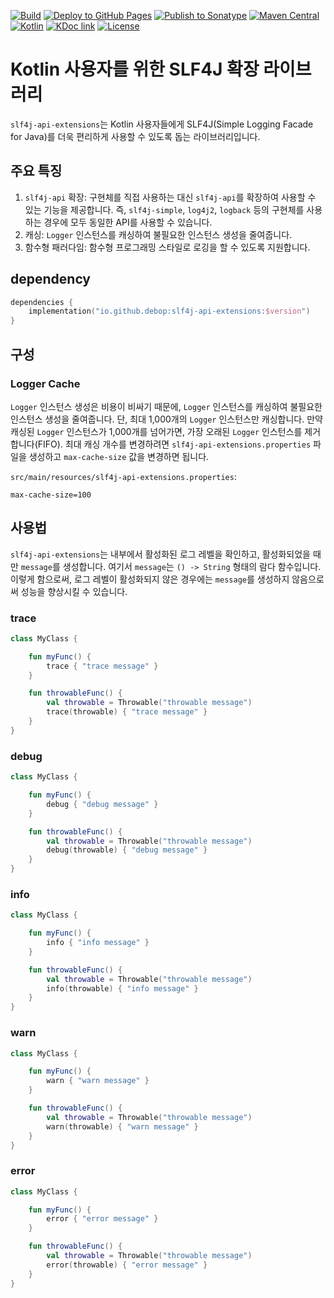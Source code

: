 [![Build](https://github.com/HarryJhin/slf4j-api-extensions/actions/workflows/build.yml/badge.svg)](https://github.com/HarryJhin/slf4j-api-extensions/actions/workflows/build.yml)
[![Deploy to GitHub Pages](https://github.com/HarryJhin/slf4j-api-extensions/actions/workflows/static.yml/badge.svg)](https://github.com/HarryJhin/slf4j-api-extensions/actions/workflows/static.yml)
[![Publish to Sonatype](https://github.com/HarryJhin/slf4j-api-extensions/actions/workflows/publish.yml/badge.svg)](https://github.com/HarryJhin/slf4j-api-extensions/actions/workflows/publish.yml)
[![Maven Central](https://img.shields.io/maven-central/v/io.github.harryjhin/slf4j-api-extensions.svg?label=Maven%20Central)](https://central.sonatype.com/artifact/io.github.harryjhin/slf4j-api-extensions)
[![Kotlin](https://img.shields.io/badge/kotlin-2.0.10-blue.svg?logo=kotlin)](http://kotlinlang.org)
[![KDoc link](https://img.shields.io/badge/API_reference-KDoc-blue)](https://harryjhin.github.io/slf4j-api-extensions/)
[![License](https://img.shields.io/github/license/HarryJhin/slf4j-api-extensions)](https://opensource.org/licenses/MIT)

# Kotlin 사용자를 위한 SLF4J 확장 라이브러리

`slf4j-api-extensions`는 Kotlin 사용자들에게 SLF4J(Simple Logging Facade for Java)를 더욱 편리하게 사용할 수 있도록 돕는 라이브러리입니다.

## 주요 특징

1. `slf4j-api` 확장: 구현체를 직접 사용하는 대신 `slf4j-api`를 확장하여 사용할 수 있는 기능을 제공합니다.
   즉, `slf4j-simple`, `log4j2`, `logback` 등의 구현체를 사용하는 경우에 모두 동일한 API를 사용할 수 있습니다.
2. 캐싱: `Logger` 인스턴스를 캐싱하여 불필요한 인스턴스 생성을 줄여줍니다.
3. 함수형 패러다임: 함수형 프로그래밍 스타일로 로깅을 할 수 있도록 지원합니다.

## dependency

```kotlin
dependencies {
    implementation("io.github.debop:slf4j-api-extensions:$version")
}
```

## 구성

### Logger Cache

`Logger` 인스턴스 생성은 비용이 비싸기 때문에, `Logger` 인스턴스를 캐싱하여 불필요한 인스턴스 생성을 줄여줍니다.
단, 최대 1,000개의 `Logger` 인스턴스만 캐싱합니다.
만약 캐싱된 `Logger` 인스턴스가 1,000개를 넘어가면, 가장 오래된 `Logger` 인스턴스를 제거합니다(FIFO).
최대 캐싱 개수를 변경하려면 `slf4j-api-extensions.properties` 파일을 생성하고 `max-cache-size` 값을 변경하면 됩니다.

`src/main/resources/slf4j-api-extensions.properties`:

```properties
max-cache-size=100
```

## 사용법

`slf4j-api-extensions`는 내부에서 활성화된 로그 레벨을 확인하고, 활성화되었을 때만 `message`를 생성합니다.
여기서 `message`는 `() -> String` 형태의 람다 함수입니다.
이렇게 함으로써, 로그 레벨이 활성화되지 않은 경우에는 `message`를 생성하지 않음으로써 성능을 향상시킬 수 있습니다.

### trace

```kotlin
class MyClass {

    fun myFunc() {
        trace { "trace message" }
    }

    fun throwableFunc() {
        val throwable = Throwable("throwable message")
        trace(throwable) { "trace message" }
    }
}
```

### debug

```kotlin
class MyClass {

    fun myFunc() {
        debug { "debug message" }
    }

    fun throwableFunc() {
        val throwable = Throwable("throwable message")
        debug(throwable) { "debug message" }
    }
}
```

### info

```kotlin
class MyClass {

    fun myFunc() {
        info { "info message" }
    }

    fun throwableFunc() {
        val throwable = Throwable("throwable message")
        info(throwable) { "info message" }
    }
}
```

### warn

```kotlin
class MyClass {

    fun myFunc() {
        warn { "warn message" }
    }

    fun throwableFunc() {
        val throwable = Throwable("throwable message")
        warn(throwable) { "warn message" }
    }
}
```

### error

```kotlin
class MyClass {

    fun myFunc() {
        error { "error message" }
    }

    fun throwableFunc() {
        val throwable = Throwable("throwable message")
        error(throwable) { "error message" }
    }
}
```
